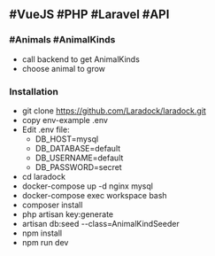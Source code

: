  ## #VueJS #PHP #Laravel #API
  ### #Animals #AnimalKinds
  
  - call backend to get AnimalKinds 
  - choose animal to grow
  
  ### Installation

  - git clone https://github.com/Laradock/laradock.git 
  - copy env-example .env
  - Edit .env file: 
     * DB_HOST=mysql
     * DB_DATABASE=default
     * DB_USERNAME=default
     * DB_PASSWORD=secret
  - cd laradock
  - docker-compose up -d nginx mysql
  - docker-compose exec workspace bash
  - composer install
  - php artisan key:generate
  - artisan db:seed --class=AnimalKindSeeder
  - npm install
  - npm run dev
